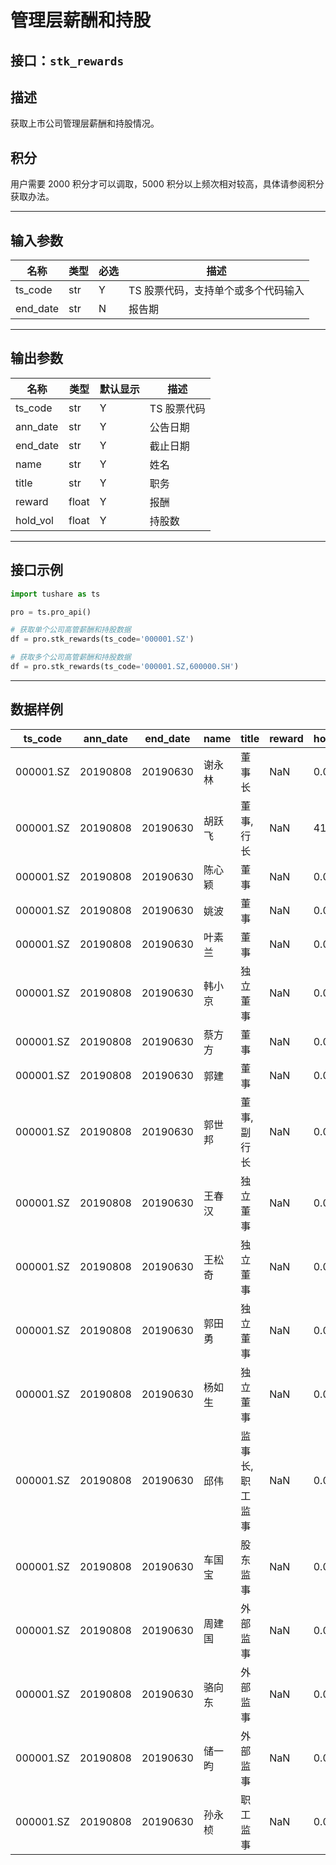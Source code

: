 # 管理层薪酬和持股

## 接口：`stk_rewards`

## 描述
获取上市公司管理层薪酬和持股情况。

## 积分
用户需要 2000 积分才可以调取，5000 积分以上频次相对较高，具体请参阅积分获取办法。

---

## 输入参数

| 名称      | 类型  | 必选 | 描述 |
|-----------|------|------|----------------|
| ts_code   | str  | Y    | TS 股票代码，支持单个或多个代码输入 |
| end_date  | str  | N    | 报告期 |

---

## 输出参数

| 名称      | 类型  | 默认显示 | 描述 |
|-----------|------|--------|----------------|
| ts_code   | str  | Y      | TS 股票代码 |
| ann_date  | str  | Y      | 公告日期 |
| end_date  | str  | Y      | 截止日期 |
| name      | str  | Y      | 姓名 |
| title     | str  | Y      | 职务 |
| reward    | float | Y     | 报酬 |
| hold_vol  | float | Y     | 持股数 |

---

## 接口示例

```python
import tushare as ts

pro = ts.pro_api()

# 获取单个公司高管薪酬和持股数据
df = pro.stk_rewards(ts_code='000001.SZ')

# 获取多个公司高管薪酬和持股数据
df = pro.stk_rewards(ts_code='000001.SZ,600000.SH')
```

---

## 数据样例

| ts_code   | ann_date | end_date  | name  | title          | reward | hold_vol |
|-----------|---------|----------|------|---------------|--------|---------|
| 000001.SZ | 20190808 | 20190630 | 谢永林 | 董事长         | NaN    | 0.0     |
| 000001.SZ | 20190808 | 20190630 | 胡跃飞 | 董事,行长      | NaN    | 4104.0  |
| 000001.SZ | 20190808 | 20190630 | 陈心颖 | 董事           | NaN    | 0.0     |
| 000001.SZ | 20190808 | 20190630 | 姚波  | 董事           | NaN    | 0.0     |
| 000001.SZ | 20190808 | 20190630 | 叶素兰 | 董事           | NaN    | 0.0     |
| 000001.SZ | 20190808 | 20190630 | 韩小京 | 独立董事       | NaN    | 0.0     |
| 000001.SZ | 20190808 | 20190630 | 蔡方方 | 董事           | NaN    | 0.0     |
| 000001.SZ | 20190808 | 20190630 | 郭建  | 董事           | NaN    | 0.0     |
| 000001.SZ | 20190808 | 20190630 | 郭世邦 | 董事,副行长    | NaN    | 0.0     |
| 000001.SZ | 20190808 | 20190630 | 王春汉 | 独立董事       | NaN    | 0.0     |
| 000001.SZ | 20190808 | 20190630 | 王松奇 | 独立董事       | NaN    | 0.0     |
| 000001.SZ | 20190808 | 20190630 | 郭田勇 | 独立董事       | NaN    | 0.0     |
| 000001.SZ | 20190808 | 20190630 | 杨如生 | 独立董事       | NaN    | 0.0     |
| 000001.SZ | 20190808 | 20190630 | 邱伟  | 监事长,职工监事 | NaN    | 0.0     |
| 000001.SZ | 20190808 | 20190630 | 车国宝 | 股东监事       | NaN    | 0.0     |
| 000001.SZ | 20190808 | 20190630 | 周建国 | 外部监事       | NaN    | 0.0     |
| 000001.SZ | 20190808 | 20190630 | 骆向东 | 外部监事       | NaN    | 0.0     |
| 000001.SZ | 20190808 | 20190630 | 储一昀 | 外部监事       | NaN    | 0.0     |
| 000001.SZ | 20190808 | 20190630 | 孙永桢 | 职工监事       | NaN    | 0.0     |
